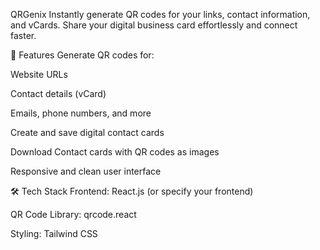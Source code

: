QRGenix
Instantly generate QR codes for your links, contact information, and vCards. Share your digital business card effortlessly and connect faster.

🚀 Features
Generate QR codes for:

Website URLs

Contact details (vCard)

Emails, phone numbers, and more

Create and save digital contact cards

Download Contact cards with QR codes as images

Responsive and clean user interface

🛠️ Tech Stack
Frontend: React.js (or specify your frontend)

QR Code Library: qrcode.react 

Styling: Tailwind CSS 
